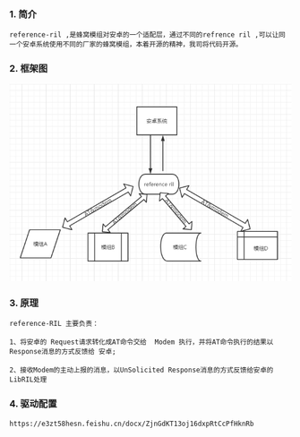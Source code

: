 ### 1. **简介** 

    reference-ril ,是蜂窝模组对安卓的一个适配层，通过不同的refrence ril ,可以让同一个安卓系统使用不同的厂家的蜂窝模组，本着开源的精神，我司将代码开源。
### 2. **框架图**

   ![输入图片说明](%E5%BE%AE%E4%BF%A1%E5%9B%BE%E7%89%87_20230428170416.png)
### 3. **原理**

    reference-RIL 主要负责：
    
    1、将安卓的 Request请求转化成AT命令交给  Modem 执行，并将AT命令执行的结果以Response消息的方式反馈给 安卓;
    
    2、接收Modem的主动上报的消息，以UnSolicited Response消息的方式反馈给安卓的 LibRIL处理
    
### 4. **驱动配置**

    https://e3zt58hesn.feishu.cn/docx/ZjnGdKT13oj16dxpRtCcPfHknRb